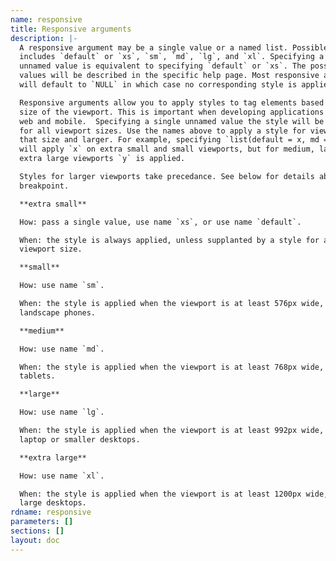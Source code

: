 ```yaml
---
name: responsive
title: Responsive arguments
description: |-
  A responsive argument may be a single value or a named list. Possible names
  includes `default` or `xs`, `sm`, `md`, `lg`, and `xl`. Specifying a single
  unnamed value is equivalent to specifying `default` or `xs`. The possible
  values will be described in the specific help page. Most responsive arguments
  will default to `NULL` in which case no corresponding style is applied.

  Responsive arguments allow you to apply styles to tag elements based on the
  size of the viewport. This is important when developing applications for both
  web and mobile.  Specifying a single unnamed value the style will be applied
  for all viewport sizes. Use the names above to apply a style for viewports of
  that size and larger. For example, specifying `list(default = x, md = y)`
  will apply `x` on extra small and small viewports, but for medium, large, and
  extra large viewports `y` is applied.

  Styles for larger viewports take precedance. See below for details about each
  breakpoint.

  **extra small**

  How: pass a single value, use name `xs`, or use name `default`.

  When: the style is always applied, unless supplanted by a style for any other
  viewport size.

  **small**

  How: use name `sm`.

  When: the style is applied when the viewport is at least 576px wide, think
  landscape phones.

  **medium**

  How: use name `md`.

  When: the style is applied when the viewport is at least 768px wide, think
  tablets.

  **large**

  How: use name `lg`.

  When: the style is applied when the viewport is at least 992px wide, think
  laptop or smaller desktops.

  **extra large**

  How: use name `xl`.

  When: the style is applied when the viewport is at least 1200px wide, think
  large desktops.
rdname: responsive
parameters: []
sections: []
layout: doc
---
```

